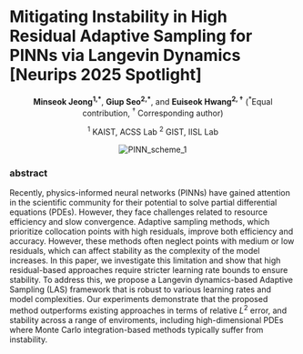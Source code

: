 # Mitigating Instability in High Residual Adaptive Sampling for PINNs via Langevin Dynamics [Neurips 2025 Spotlight]
<div align="center">

**Minseok Jeong<sup>1,*</sup>**, **Giup Seo<sup>2,*</sup>**, and **Euiseok Hwang<sup>2, †</sup>**  (<sup>*</sup>Equal contribution, <sup>†</sup> Corresponding author)

<sup>1</sup> KAIST, ACSS Lab  <sup>2</sup> GIST, IISL Lab  

</div>

<div align="center">
  
![PINN_scheme_1](https://github.com/user-attachments/assets/fbc8e932-5182-4971-b1f8-7fff99ff7ab2)

</div>

### abstract 
Recently, physics-informed neural networks (PINNs) have gained attention in the scientific community for their potential to solve partial differential equations (PDEs). 
However, they face challenges related to resource efficiency and slow convergence. 
Adaptive sampling methods, which prioritize collocation points with high residuals, improve both efficiency and accuracy.
However, these methods often neglect points with medium or low residuals, which can affect stability as the complexity of the model increases. 
In this paper, we investigate this limitation and show that high residual-based approaches require stricter learning rate bounds to ensure stability. 
To address this, we propose a Langevin dynamics-based Adaptive Sampling (LAS) framework that is robust to various learning rates and model complexities. 
Our experiments demonstrate that the proposed method outperforms existing approaches in terms of relative $L^{2}$ error, and stability across a range of enviroments, including high-dimensional PDEs where Monte Carlo integration-based methods typically suffer from instability.
